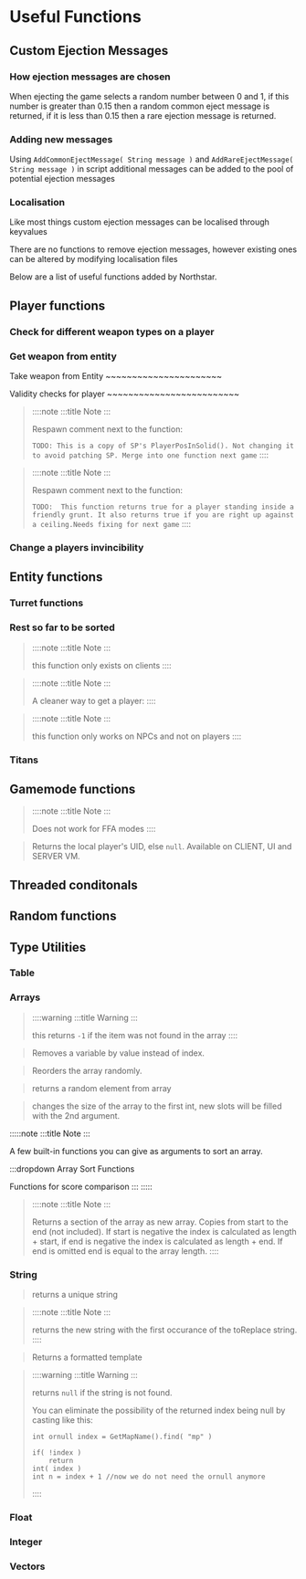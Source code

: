 # Useful Functions

## Custom Ejection Messages

### How ejection messages are chosen

When ejecting the game selects a random number between 0 and 1, if this
number is greater than 0.15 then a random common eject message is
returned, if it is less than 0.15 then a rare ejection message is
returned.

### Adding new messages

Using `AddCommonEjectMessage( String message )` and
`AddRareEjectMessage( String message )` in script additional messages
can be added to the pool of potential ejection messages

### Localisation

Like most things custom ejection messages can be localised through
keyvalues

There are no functions to remove ejection messages, however existing
ones can be altered by modifying localisation files

Below are a list of useful functions added by Northstar.

## Player functions

### Check for different weapon types on a player

### Get weapon from entity

Take weapon from Entity \~\~\~\~\~\~\~\~\~\~\~\~\~\~\~\~\~\~\~\~\~\~

Validity checks for player
\~\~\~\~\~\~\~\~\~\~\~\~\~\~\~\~\~\~\~\~\~\~\~\~\~

> ::::note
> :::title
> Note
> :::
>
> Respawn comment next to the function:
>
> `TODO: This is a copy of SP's PlayerPosInSolid(). Not changing it to avoid patching SP. Merge into one function next game`
> ::::

> ::::note
> :::title
> Note
> :::
>
> Respawn comment next to the function:
>
> `TODO:  This function returns true for a player standing inside a friendly grunt. It also returns true if you are right up against a ceiling.Needs fixing for next game`
> ::::

### Change a players invincibility

## Entity functions

### Turret functions

### Rest so far to be sorted

> ::::note
> :::title
> Note
> :::
>
> this function only exists on clients
> ::::

> ::::note
> :::title
> Note
> :::
>
> A cleaner way to get a player:
> ::::

> ::::note
> :::title
> Note
> :::
>
> this function only works on NPCs and not on players
> ::::

### Titans

## Gamemode functions

> ::::note
> :::title
> Note
> :::
>
> Does not work for FFA modes
> ::::

> Returns the local player\'s UID, else `null`. Available on CLIENT, UI
> and SERVER VM.

## Threaded conditonals

## Random functions

## Type Utilities

### Table

### Arrays

> ::::warning
> :::title
> Warning
> :::
>
> this returns `-1` if the item was not found in the array
> ::::

> Removes a variable by value instead of index.

> Reorders the array randomly.

> returns a random element from array

> changes the size of the array to the first int, new slots will be
> filled with the 2nd argument.

:::::note
:::title
Note
:::

A few built-in functions you can give as arguments to sort an array.

:::dropdown
Array Sort Functions

Functions for score comparison
:::
:::::

> ::::note
> :::title
> Note
> :::
>
> Returns a section of the array as new array. Copies from start to the
> end (not included). If start is negative the index is calculated as
> length + start, if end is negative the index is calculated as length +
> end. If end is omitted end is equal to the array length.
> ::::

### String

> returns a unique string

> ::::note
> :::title
> Note
> :::
>
> returns the new string with the first occurance of the toReplace
> string.
> ::::

> Returns a formatted template

> ::::warning
> :::title
> Warning
> :::
>
> returns `null` if the string is not found.
>
> You can eliminate the possibility of the returned index being null by
> casting like this:
>
> ``` 
> int ornull index = GetMapName().find( "mp" )
>
> if( !index )
>     return
> int( index )
> int n = index + 1 //now we do not need the ornull anymore
> ```
> ::::

### Float

### Integer

### Vectors
